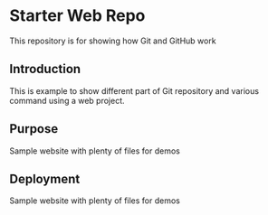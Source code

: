 # Starter Web Repo

This repository is for showing how Git and GitHub work

## Introduction

This is example to show different part of Git repository and various command using a web project.

## Purpose

Sample website with plenty of files for demos

## Deployment

Sample website with plenty of files for demos
